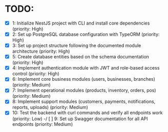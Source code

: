 # TODO:

- [x] 1: Initialize NestJS project with CLI and install core dependencies (priority: High)
- [x] 2: Set up PostgreSQL database configuration with TypeORM (priority: High)
- [x] 3: Set up project structure following the documented module architecture (priority: High)
- [x] 5: Create database entities based on the schema documentation (priority: High)
- [x] 4: Implement authentication module with JWT and role-based access control (priority: High)
- [x] 6: Implement core business modules (users, businesses, branches) (priority: Medium)
- [x] 7: Implement operational modules (products, inventory, orders, pos) (priority: Medium)
- [x] 8: Implement support modules (customers, payments, notifications, reports, uploads) (priority: Medium)
- [x] 10: Test the backend with curl commands and verify all endpoints work (priority: Low)
-/ [ ] 9: Set up Swagger documentation for all API endpoints (priority: Medium)
